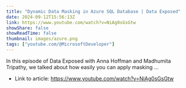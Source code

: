 ```yaml
---
title: "Dynamic Data Masking in Azure SQL Database | Data Exposed"
date: 2024-09-12T15:56:13Z
link: https://www.youtube.com/watch?v=NiAg0sGsGtw
showShare: false
showReadTime: false
thumbnail: images/azure.png
tags: ["youtube.com/@MicrosoftDeveloper"]
---
```

In this episode of Data Exposed with Anna Hoffman and Madhumita Tripathy, we talked about how easily you can apply masking ...

- Link to article: https://www.youtube.com/watch?v=NiAg0sGsGtw
